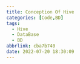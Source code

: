 ```yaml
---
title: Conception Of Hive
categories: [Code,BD]
tags:
  - Hive
  - DataBase
  - BD
abbrlink: cba7b740
date: 2022-07-20 18:30:09
---
```

